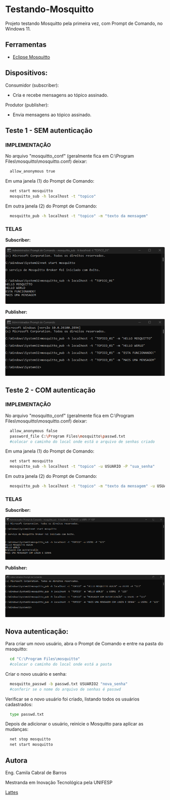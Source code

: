 # Testando-Mosquitto
Projeto testando Mosquitto pela primeira vez, com Prompt de Comando, no Windows 11.


## Ferramentas

- [Eclipse Mosquitto](https://mosquitto.org/download/)

  
## Dispositivos:

  Consumidor (subscriber):
  - Cria e recebe mensagens ao tópico assinado.
  
  Produtor (publisher):
  - Envia mensagens ao tópico assinado.


## Teste 1 - SEM autenticação

### <b> IMPLEMENTAÇÃO </b>

  No arquivo "mosquitto_conf" (geralmente fica em C:\Program Files\mosquitto\mosquitto.conf) deixar:
  
  ```bash
    allow_anonymous true
  ```

  Em uma janela (1) do Prompt de Comando:

  ```bash
    net start mosquitto
    mosquitto_sub -h localhost -t "topico"
  ```

  Em outra janela (2) do Prompt de Comando:

  ```bash
    mosquitto_pub -h localhost -t "topico" -m "texto da mensagem"
  ```
  
 
### <b> TELAS </b>

<b>Subscriber:</b>
  
  ![image](https://github.com/Camila-Barros/Testando-Mosquitto/blob/main/subscriber1.png)
  
<b>Publisher:</b>
  
  ![image](https://github.com/Camila-Barros/Testando-Mosquitto/blob/main/publisher1.png)



## Teste 2 - COM autenticação

### <b> IMPLEMENTAÇÃO </b>

  No arquivo "mosquitto_conf" (geralmente fica em C:\Program Files\mosquitto\mosquitto.conf) deixar:
  
  ```bash
    allow_anonymous false
    password_file C:\Program Files\mosquitto\passwd.txt
    #colocar o caminho do local onde está o arquivo de senhas criado
  ```

  Em uma janela (1) do Prompt de Comando:

  ```bash
    net start mosquitto
    mosquitto_sub -h localhost -t "topico" -u USUARIO -P "sua_senha"
  ```

  Em outra janela (2) do Prompt de Comando:

  ```bash
    mosquitto_pub -h localhost -t "topico" -m "texto da mensagem" -u USUARIO -P "sua_senha"
  ```
  
 
### <b> TELAS </b>

<b>Subscriber:</b>
  
  ![image](https://github.com/Camila-Barros/Testando-Mosquitto/blob/main/subscriber2.png)
  
<b>Publisher:</b>
  
  ![image](https://github.com/Camila-Barros/Testando-Mosquitto/blob/main/publisher2.png)


## Nova autenticação:

Para criar um novo usuário, abra o Prompt de Comando e entre na pasta do msoquitto:

  ```bash
    cd "C:\Program Files\mosquitto"
    #colocar o caminho do local onde está a pasta
  ```

Criar o novo usuário e senha:

  ```bash
    mosquitto_passwd -b passwd.txt USUARIO2 "nova_senha"
    #conferir se o nome do arquivo de senhas é passwd
  ```

Verificar se o novo usuário foi criado, listando todos os usuários cadastrados:

  ```bash
    type passwd.txt
  ```

Depois de adicionar o usuário, reinicie o Mosquitto para aplicar as mudanças:

  ```bash
    net stop mosquitto
    net start mosquitto
  ```


## Autora

Eng. Camila Cabral de Barros

Mestranda em Inovação Tecnológica pela UNIFESP

[Lattes](http://lattes.cnpq.br/2066462797590469)
